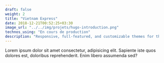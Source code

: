 ```yaml
---
draft: false
weight: 2
title: "Vietnam Express"
date: 2018-12-21T00:52:25+03:30
image_url: "../../img/projets/hugo-introduction.png"
technos_using: "En cours de production"
description: "Responsive, full-featured, and customizable themes for the popular static site generator Hugo. "
---
```


Lorem ipsum dolor sit amet consectetur, adipisicing elit. Sapiente iste quos dolores est, doloribus reprehenderit. Enim libero assumenda sed?